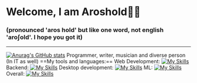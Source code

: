 # Welcome, I am Aroshold👋🏼
### (pronounced 'aros hold' but like one word, not english 'aro∫old'. I hope you got it)
---
[![Anurag's GitHub stats](https://github-readme-stats.vercel.app/api?username=Aroshold)](https://github.com/anuraghazra/github-readme-stats)
Programmer, writer, musician and diverse person
(In IT as well)
==My tools and languages:==
  Web Development:
    [![My Skills](https://skillicons.dev/icons?i=css,html,js,ts,nuxtjs,tailwind,vue,webstorm)](https://skillicons.dev)
  Backend:
    [![My Skills](https://skillicons.dev/icons?i=cs,cpp,js,mysql,sqlite,node,npm,docker,gradle,maven,supabase,webstorm)](https://skillicons.dev)
  Desktop development:
    [![My Skills](https://skillicons.dev/icons?i=cs,cpp,qt,dotnet,unity,godot,visualstudio)](https://skillicons.dev)
  ML:
    [![My Skills](https://skillicons.dev/icons?i=python,tensorflow,pycharm)](https://skillicons.dev)
  Overall:
    [![My Skills](https://skillicons.dev/icons?i=arch,windows,md,git,github)](https://skillicons.dev)
